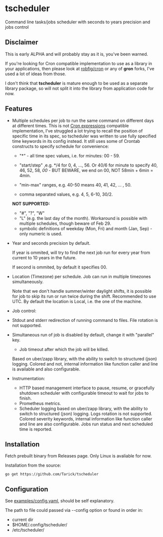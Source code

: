 # tscheduler
Command line tasks/jobs scheduler with seconds to years precision and jobs control

## Disclaimer

This is early ALPHA and will probably stay as it is, you've been warned.

If you're looking for Cron compatible implementation to use as a library in your applications, then please look at [robfig/cron](https://github.com/robfig/cron) or any of __gron__ forks, I've used a lot of ideas from those.

I don't think that __tscheduler__ is mature enough to be used as a separate library package, so will not split it into the library from application code for now.

## Features

* Multiple schedules per job to run the same command on different days at different times.
This is not [Cron expressions](https://en.wikipedia.org/wiki/Cron#CRON_expression) compatible implementation, I've struggled a lot trying to recall the position of specific time in its spec, so tscheduler was written to use fully specified time keywords in its config instead. It still uses some of Crontab constructs to specify schedule for convenience:

  * "*" - all time spec values, i.e. for minutes: 00 - 59.

  * "start/step" ,e.g. */4 for 0, 4, ..., 56. Or 40/6 for minute to specify 40, 46, 52, 58, *00* - BUT BEWARE, we end on 00, NOT 58min + 6min = 4min.

  * "min-max" ranges, e.g. 40-50 means 40, 41, 42, ... , 50.
  * comma separated values, e.g. 4, 5, 6-10, 30/2.

   **NOT SUPPORTED:**

  * "#", "?", "W"
  * "L" (e.g. the last day of the month). Workaround is possible with multiple schedules, though beware of Feb 29.
  * symbolic definitions of weekday (Mon, Fri) and month (Jan, Sep) - only numeric is used.


* Year and seconds precision by default.

  If year is ommited, will try to find the next job run for every year from current to 10 years in the future.

  If second is ommited, by default it specifies 00.

* Location (Timezone) per schedule. Job can run in multiple timezones simultaneously.

  Note that we don't handle summer/winter daylight shifts, it is possible for job to skip its run or run twice during the shift. Recommended to use UTC.
  By default the location is Local, i.e. the one of the machine.

* Job control:

* Stdout and stderr redirection of running command to files. File rotation is not supported.
* Simultaneous run of job is disabled by default, change it with "parallel" key.
  * Job timeout after which the job will be killed.


  Based on uber/zapp library, with the ability to switch to structured (json) logging.
  Colored and not, internal information like function caller and line is available and also configurable.

* Instrumentation:

   * HTTP based management interface to pause, resume, or gracefully shutdown scheduler with configurable timeout to wait for jobs to finish.
   * Prometheus metrics.
   * Scheduler logging based on uber/zapp library, with the ability to switch to structured (json) logging.
   Logs rotation is not supported. Colored severity keywords, internal information like function caller and line are also configurable. Jobs run status and next scheduled time is reported.

## Installation

Fetch prebuilt binary from Releases page. Only Linux is avaliable for now.

Installation from the source:

```go get https://github.com/Tarick/tscheduler```

## Configuration

See [examples/config.yaml](https://github.com/Tarick/tscheduler/examples/config.yaml), should be self explanatory.

The path to file could passed via --config option or found in order in:
* current dir
* $HOME/.config/tscheduler/
* /etc/tscheduler/
